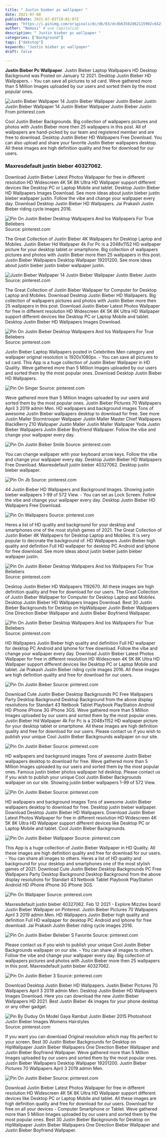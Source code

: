 ```yaml
---
title: " Justin bieber pc wallpaper "
date: 2021-07-08
publishDate: 2021-07-03T10:01:07Z
image: "https://i.pinimg.com/originals/dc/db/63/dcdb63582d62115902c6421a86db3c11.jpg"
author: "Namusi" # use capitalize
description: " Justin bieber pc wallpaper "
categories: ["Background"]
tags: ["dekstop"]
keywords: "Justin bieber pc wallpaper"
draft: false

---
```



**Justin Bieber Pc Wallpaper**. Justin Bieber Laptop Wallpapers HD Desktop Background was Posted on January 12 2021. Desktop Justin Bieber HD Wallpapers. - You can save all pictures to sd card. Weve gathered more than 5 Million Images uploaded by our users and sorted them by the most popular ones.

![Justin Bieber Wallpaper 14 Justin Bieber Wallpaper Justin Bieber Justin](https://i.pinimg.com/originals/1b/89/ec/1b89ec0e2ce3039a5395698f6eef0fb4.jpg "Justin Bieber Wallpaper 14 Justin Bieber Wallpaper Justin Bieber Justin")
Justin Bieber Wallpaper 14 Justin Bieber Wallpaper Justin Bieber Justin From pinterest.com


Cool Justin Bieber Backgrounds. Big collection of wallpapers pictures and photos with Justin Bieber more then 25 wallpapers in this post. All of wallpapers are hand-picked by our team and registered member and are free to download. Desktop Justin Bieber HD Wallpapers Free Download. You can also upload and share your favorite Justin Bieber wallpapers desktop. All these images are high definition quality and free for download for our users.

### Maxresdefault justin bieber 40327062.

Download Justin Bieber Latest Photos Wallpaper for free in different resolution HD Widescreen 4K 5K 8K Ultra HD Wallpaper support different devices like Desktop PC or Laptop Mobile and tablet. Desktop Justin Bieber HD Wallpapers Images Download. See more ideas about justin bieber justin bieber wallpaper justin. Follow the vibe and change your wallpaper every day. Download Desktop Justin Bieber HD Wallpapers. Jai Prakash Justin Bieber riding cycle images 2016.


![Pin On Justin Bieber Desktop Wallpapers And Ios Wallpapers For True Beliebers](https://i.pinimg.com/originals/69/fb/97/69fb97e13e2bdcd64bddbd508956121a.jpg "Pin On Justin Bieber Desktop Wallpapers And Ios Wallpapers For True Beliebers")
Source: pinterest.com

The Great Collection of Justin Bieber 4K Wallpapers for Desktop Laptop and Mobiles. Justin Bieber Hd Wallpaper 4k For Pc is a 2048x1152 HD wallpaper picture for your desktop tablet or smartphone. Big collection of wallpapers pictures and photos with Justin Bieber more then 25 wallpapers in this post. Justin Bieber Wallpapers Desktop Wallpaper 19201200. See more ideas about justin bieber justin bieber wallpaper justin.

![Justin Bieber Wallpaper 14 Justin Bieber Wallpaper Justin Bieber Justin](https://i.pinimg.com/originals/1b/89/ec/1b89ec0e2ce3039a5395698f6eef0fb4.jpg "Justin Bieber Wallpaper 14 Justin Bieber Wallpaper Justin Bieber Justin")
Source: pinterest.com

The Great Collection of Justin Bieber Wallpaper for Computer for Desktop Laptop and Mobiles. Download Desktop Justin Bieber HD Wallpapers. Big collection of wallpapers pictures and photos with Justin Bieber more then 25 wallpapers in this post. Download Justin Bieber Latest Photos Wallpaper for free in different resolution HD Widescreen 4K 5K 8K Ultra HD Wallpaper support different devices like Desktop PC or Laptop Mobile and tablet. Desktop Justin Bieber HD Wallpapers Images Download.

![Pin On Justin Bieber Desktop Wallpapers And Ios Wallpapers For True Beliebers](https://i.pinimg.com/originals/b1/9c/ad/b19cadf8c897e05e493323f020f9b058.jpg "Pin On Justin Bieber Desktop Wallpapers And Ios Wallpapers For True Beliebers")
Source: pinterest.com

Justin Bieber Laptop Wallpapers posted in Celebrities Men category and wallpaper original resolution is 1920x1080px. - You can save all pictures to sd card. This App is a huge collection of Justin Bieber Wallpaper in HD Quality. Weve gathered more than 5 Million Images uploaded by our users and sorted them by the most popular ones. Download Desktop Justin Bieber HD Wallpapers.

![Pin On Singer](https://i.pinimg.com/originals/7c/4e/e8/7c4ee8c3bf08450d1181d3ce08eb522c.png "Pin On Singer")
Source: pinterest.com

Weve gathered more than 5 Million Images uploaded by our users and sorted them by the most popular ones. Justin Bieber Pictures 70 Wallpapers April 3 2019 admin Men. HD wallpapers and background images Tons of awesome Justin Bieber wallpapers desktop to download for free. See more Justin Maller Stormtrooper Wallpaper Justin Maller Master Chief Wallpapers BlackBerry Z10 Wallpaper Justin Maller Justin Maller Wallpaper Yoda Justin Bieber Wallpapers Justin Bieber Boyfriend Wallpaper. Follow the vibe and change your wallpaper every day.

![Pin On Justin Bieber Smile](https://i.pinimg.com/736x/5d/5c/f2/5d5cf21abc556c117d61eeea9bac5c57.jpg "Pin On Justin Bieber Smile")
Source: pinterest.com

You can change wallpaper with your keyboard arrow keys. Follow the vibe and change your wallpaper every day. Desktop Justin Bieber HD Wallpapers Free Download. Maxresdefault justin bieber 40327062. Desktop justin bieber wallpaper.

![Pin On Jb](https://i.pinimg.com/originals/78/b8/51/78b851547c5e50e625ffd0b7198695d2.jpg "Pin On Jb")
Source: pinterest.com

44 Justin Bieber HD Wallpapers and Background Images. Showing justin bieber wallpapers 1-99 of 572 View. - You can set as Lock Screen. Follow the vibe and change your wallpaper every day. Desktop Justin Bieber HD Wallpapers Free Download.

![Pin On Wallpapers](https://i.pinimg.com/474x/ab/79/b1/ab79b11ffa75adfc32be4cffb1d55f33.jpg "Pin On Wallpapers")
Source: pinterest.com

Heres a list of HD quality and background for your desktop and smartphones one of the most stylish games of 2021. The Great Collection of Justin Bieber 4K Wallpapers for Desktop Laptop and Mobiles. It is very popular to decorate the background of. HD Wallpapers Justin Bieber high quality and definition Full HD wallpaper for desktop PC Android and Iphone for free download. See more ideas about justin bieber justin bieber wallpaper justin.

![Pin On Justin Bieber Desktop Wallpapers And Ios Wallpapers For True Beliebers](https://i.pinimg.com/originals/64/88/e0/6488e0cc8aec200db2d796583273a01d.png "Pin On Justin Bieber Desktop Wallpapers And Ios Wallpapers For True Beliebers")
Source: pinterest.com

Desktop Justin Bieber HD Wallpapers 1192670. All these images are high definition quality and free for download for our users. The Great Collection of Justin Bieber Wallpaper for Computer for Desktop Laptop and Mobiles. Desktop Justin Bieber HD Wallpapers Images Download. Best 30 Justin Bieber Backgrounds for Desktop on HipWallpaper Justin Bieber Wallpapers One Direction Bieber Wallpaper and Justin Bieber Boyfriend Wallpaper.

![Pin On Justin Bieber Desktop Wallpapers And Ios Wallpapers For True Beliebers](https://i.pinimg.com/originals/e1/2c/4d/e12c4d5708e0e11927904de0f3c4eda6.jpg "Pin On Justin Bieber Desktop Wallpapers And Ios Wallpapers For True Beliebers")
Source: pinterest.com

HD Wallpapers Justin Bieber high quality and definition Full HD wallpaper for desktop PC Android and Iphone for free download. Follow the vibe and change your wallpaper every day. Download Justin Bieber Latest Photos Wallpaper for free in different resolution HD Widescreen 4K 5K 8K Ultra HD Wallpaper support different devices like Desktop PC or Laptop Mobile and tablet. Jai Prakash Justin Bieber riding cycle images 2016. All these images are high definition quality and free for download for our users.

![Pin On Justin Bieber](https://i.pinimg.com/originals/a4/b6/03/a4b603ba70bd0193e0f38bf2b8015fe2.jpg "Pin On Justin Bieber")
Source: pinterest.com

Download Cute Justin Bieber Desktop Backgrounds PC Free Wallpapers Party Desktop Background Desktop Background from the above display resolutions for Standart 43 Netbook Tablet Playbook PlayStation Android HD iPhone iPhone 3G iPhone 3GS. Weve gathered more than 5 Million Images uploaded by our users and sorted them by the most popular ones. Justin Bieber Hd Wallpaper 4k For Pc is a 2048x1152 HD wallpaper picture for your desktop tablet or smartphone. All these images are high definition quality and free for download for our users. Please contact us if you wish to publish your unique Cool Justin Bieber Backgrounds wallpaper on our site.

![Pin On Justin Bieber](https://i.pinimg.com/originals/13/f5/e3/13f5e39546d53f1aa425b49408f652f0.jpg "Pin On Justin Bieber")
Source: pinterest.com

HD wallpapers and background images Tons of awesome Justin Bieber wallpapers desktop to download for free. Weve gathered more than 5 Million Images uploaded by our users and sorted them by the most popular ones. Famous justin bieber photos wallpaper hd desktop. Please contact us if you wish to publish your unique Cool Justin Bieber Backgrounds wallpaper on our site. Showing justin bieber wallpapers 1-99 of 572 View.

![Pin On Justin Bieber](https://i.pinimg.com/originals/6c/a6/92/6ca692e106342d4e73534a68e3a55369.jpg "Pin On Justin Bieber")
Source: pinterest.com

HD wallpapers and background images Tons of awesome Justin Bieber wallpapers desktop to download for free. Desktop justin bieber wallpaper. Download Desktop Justin Bieber HD Wallpapers. Download Justin Bieber Latest Photos Wallpaper for free in different resolution HD Widescreen 4K 5K 8K Ultra HD Wallpaper support different devices like Desktop PC or Laptop Mobile and tablet. Cool Justin Bieber Backgrounds.

![Pin On Justin Bieber Wallpaper](https://i.pinimg.com/originals/ce/c3/d3/cec3d3a04129a480d005b1b7619303e4.jpg "Pin On Justin Bieber Wallpaper")
Source: pinterest.com

This App is a huge collection of Justin Bieber Wallpaper in HD Quality. All these images are high definition quality and free for download for our users. - You can share all images to others. Heres a list of HD quality and background for your desktop and smartphones one of the most stylish games of 2021. Download Cute Justin Bieber Desktop Backgrounds PC Free Wallpapers Party Desktop Background Desktop Background from the above display resolutions for Standart 43 Netbook Tablet Playbook PlayStation Android HD iPhone iPhone 3G iPhone 3GS.

![Pin On Wallpaper](https://i.pinimg.com/originals/92/d0/17/92d01726ad00c504fe6ad378f98e2260.jpg "Pin On Wallpaper")
Source: pinterest.com

Maxresdefault justin bieber 40327062. Feb 12 2021 - Explore Mizzles board Justin Bieber Wallpaper on Pinterest. Justin Bieber Pictures 70 Wallpapers April 3 2019 admin Men. HD Wallpapers Justin Bieber high quality and definition Full HD wallpaper for desktop PC Android and Iphone for free download. Jai Prakash Justin Bieber riding cycle images 2016.

![Pin On Justin Bieber Belieber S Favorite](https://i.pinimg.com/originals/b2/ee/5c/b2ee5ca3436f9217135bc92f1940e5d5.jpg "Pin On Justin Bieber Belieber S Favorite")
Source: pinterest.com

Please contact us if you wish to publish your unique Cool Justin Bieber Backgrounds wallpaper on our site. - You can share all images to others. Follow the vibe and change your wallpaper every day. Big collection of wallpapers pictures and photos with Justin Bieber more then 25 wallpapers in this post. Maxresdefault justin bieber 40327062.

![Pin On Justin Bieber 3](https://i.pinimg.com/originals/9d/a4/f3/9da4f3eca1d148a4480d3ae32df64c4c.jpg "Pin On Justin Bieber 3")
Source: pinterest.com

Download Desktop Justin Bieber HD Wallpapers. Justin Bieber Pictures 70 Wallpapers April 3 2019 admin Men. Desktop Justin Bieber HD Wallpapers Images Download. Here you can download the new Justin Bieber Wallpapers HD 2021. Best Justin Bieber 4k images for your phone desktop or any other gadget.

![Pin By Duduy On Model Gaya Rambut Justin Bieber 2015 Photoshoot Justin Bieber Images Womens Hairstyles](https://i.pinimg.com/originals/6c/1f/df/6c1fdfd5a837e98623a79bfd4c899c8d.jpg "Pin By Duduy On Model Gaya Rambut Justin Bieber 2015 Photoshoot Justin Bieber Images Womens Hairstyles")
Source: pinterest.com

If you want you can download Original resolution which may fits perfect to your screen. Best 30 Justin Bieber Backgrounds for Desktop on HipWallpaper Justin Bieber Wallpapers One Direction Bieber Wallpaper and Justin Bieber Boyfriend Wallpaper. Weve gathered more than 5 Million Images uploaded by our users and sorted them by the most popular ones. Justin Bieber Wallpapers Desktop Wallpaper 19201200. Justin Bieber Pictures 70 Wallpapers April 3 2019 admin Men.

![Pin On Justin Bieber](https://i.pinimg.com/originals/dc/db/63/dcdb63582d62115902c6421a86db3c11.jpg "Pin On Justin Bieber")
Source: pinterest.com

Download Justin Bieber Latest Photos Wallpaper for free in different resolution HD Widescreen 4K 5K 8K Ultra HD Wallpaper support different devices like Desktop PC or Laptop Mobile and tablet. All these images are high definition quality and free for download for our users. Download for free on all your devices - Computer Smartphone or Tablet. Weve gathered more than 5 Million Images uploaded by our users and sorted them by the most popular ones. Best 30 Justin Bieber Backgrounds for Desktop on HipWallpaper Justin Bieber Wallpapers One Direction Bieber Wallpaper and Justin Bieber Boyfriend Wallpaper.

